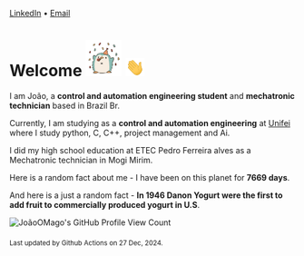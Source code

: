 [LinkedIn](https://www.linkedin.com/in/joão-pedro-gozzoli-b95641301/) &bull;
[Email](joaopedrogozzoli@gmail.com)

# Welcome <img src="happy.gif" height="64px" /> <img src="wave.gif" height="32px" />

I am João, a  **control and automation engineering student** and **mechatronic technician** based in Brazil Br.

Currently, I am studying as a **control and automation engineering** at [Unifei](https://unifei.edu.br) where I study python, C, C++, project management and Ai.

I did my high school education at ETEC Pedro Ferreira alves as a Mechatronic technician in Mogi Mirim.

Here is a random fact about me - I have been on this planet for **7669 days**.

And here is a just a random fact -  **In 1946 Danon Yogurt were the first to add fruit to commercially produced yogurt in U.S**.

![JoãoOMago's GitHub Profile View Count](https://komarev.com/ghpvc/?username=JoaoOMago)

<sub>Last updated by Github Actions on 27 Dec, 2024.</sub>
